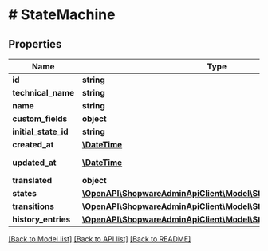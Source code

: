 # # StateMachine

## Properties

Name | Type | Description | Notes
------------ | ------------- | ------------- | -------------
**id** | **string** |  | [optional]
**technical_name** | **string** |  |
**name** | **string** |  |
**custom_fields** | **object** |  | [optional]
**initial_state_id** | **string** |  | [optional]
**created_at** | [**\DateTime**](\DateTime.md) |  | [readonly]
**updated_at** | [**\DateTime**](\DateTime.md) |  | [optional] [readonly]
**translated** | **object** |  | [optional]
**states** | [**\OpenAPI\ShopwareAdminApiClient\Model\StateMachineState[]**](StateMachineState.md) |  | [optional]
**transitions** | [**\OpenAPI\ShopwareAdminApiClient\Model\StateMachineTransition[]**](StateMachineTransition.md) |  | [optional]
**history_entries** | [**\OpenAPI\ShopwareAdminApiClient\Model\StateMachineHistory[]**](StateMachineHistory.md) |  | [optional]

[[Back to Model list]](../../README.md#models) [[Back to API list]](../../README.md#endpoints) [[Back to README]](../../README.md)
